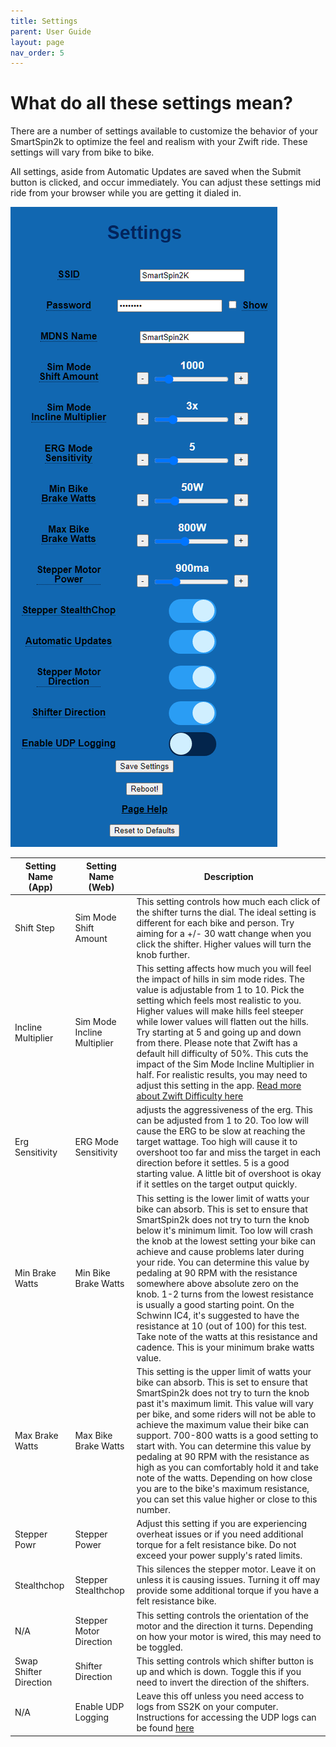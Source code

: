 ```yaml
---
title: Settings
parent: User Guide
layout: page
nav_order: 5
---
```

# What do all these settings mean?
There are a number of settings available to customize the behavior of your SmartSpin2k to optimize the feel and realism with your Zwift ride. These settings will vary from bike to bike. 

All settings, aside from Automatic Updates are saved when the Submit button is clicked, and occur immediately.  You can adjust these settings mid ride from your browser while you are getting it dialed in.

![screenshot of settings](../images/settings_page.png)

| Setting Name (App)     | Setting Name (Web)          | Description                                                                                                                                                                                                                                                                                                                                                                                                                                                                                                                                                                                                                                                                                                                 |
| ---------------------- | --------------------------- | --------------------------------------------------------------------------------------------------------------------------------------------------------------------------------------------------------------------------------------------------------------------------------------------------------------------------------------------------------------------------------------------------------------------------------------------------------------------------------------------------------------------------------------------------------------------------------------------------------------------------------------------------------------------------------------------------------------------------- |
| Shift Step             | Sim Mode Shift Amount       | This setting controls how much each click of the shifter turns the dial. The ideal setting is different for each bike and person. Try aiming for a +/- 30 watt change when you click the shifter. Higher values will turn the knob further.|
| Incline Multiplier     | Sim Mode Incline Multiplier | This setting affects how much you will feel the impact of hills in sim mode rides. The value is adjustable from 1 to 10. Pick the setting which feels most realistic to you. Higher values will make hills feel steeper while lower values will flatten out the hills. Try starting at 5 and going up and down from there. Please note that Zwift has a default hill difficulty of 50%. This cuts the impact of the Sim Mode Incline Multiplier in half. For realistic results, you may need to adjust this setting in the app. [Read more about Zwift Difficulty here]([https://zwiftinsider.com/using-the-trainer-difficulty-setting-in-zwift/](https://zwiftinsider.com/using-the-trainer-difficulty-setting-in-zwift/)) |
| Erg Sensitivity        | ERG Mode Sensitivity        | adjusts the aggressiveness of the erg. This can be adjusted from 1 to 20. Too low will cause the ERG to be slow at reaching the target wattage. Too high will cause it to overshoot too far and miss the target in each direction before it settles. 5 is a good starting value. A little bit of overshoot is okay if it settles on the target output quickly. |
| Min Brake Watts        | Min Bike Brake Watts        | This setting is the lower limit of watts your bike can absorb. This is set to ensure that SmartSpin2k does not try to turn the knob below it's minimum limit. Too low will crash the knob at the lowest setting your bike can achieve and cause problems later during your ride. You can determine this value by pedaling at 90 RPM with the resistance somewhere above absolute zero on the knob. 1-2 turns from the lowest resistance is usually a good starting point. On the Schwinn IC4, it's suggested to have the resistance at 10 (out of 100) for this test. Take note of the watts at this resistance and cadence. This is your minimum brake watts value. |
| Max Brake Watts        | Max Bike Brake Watts        | This setting is the upper limit of watts your bike can absorb. This is set to ensure that SmartSpin2k does not try to turn the knob past it's maximum limit. This value will vary per bike, and some riders will not be able to achieve the maximum value their bike can support. 700-800 watts is a good setting to start with. You can determine this value by pedaling at 90 RPM with the resistance as high as you can comfortably hold it and take note of the watts. Depending on how close you are to the bike's maximum resistance, you can set this value higher or close to this number. |
| Stepper Powr           | Stepper Power               | Adjust this setting if you are experiencing overheat issues or if you need additional torque for a felt resistance bike. Do not exceed your power supply's rated limits. |
| Stealthchop            | Stepper Stealthchop         | This silences the stepper motor. Leave it on unless it is causing issues. Turning it off may provide some additional torque if you have a felt resistance bike. |
| N/A                    | Stepper Motor Direction     | This setting controls the orientation of the motor and the direction it turns. Depending on how your motor is wired, this may need to be toggled. |
| Swap Shifter Direction | Shifter Direction           | This setting controls which shifter button is up and which is down. Toggle this if you need to invert the direction of the shifters. |
| N/A                    | Enable UDP Logging          | Leave this off unless you need access to logs from SS2K on your computer. Instructions for accessing the UDP logs can be found [here]([https://github.com/doudar/SmartSpin2k/wiki/Viewing-logs-via-UDP](https://github.com/doudar/SmartSpin2k/wiki/Viewing-logs-via-UDP))  |